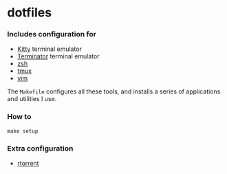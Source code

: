 # dotfiles

### Includes configuration for
* [Kitty](https://sw.kovidgoyal.net/kitty/) terminal emulator
* [Terminator](https://code.google.com/archive/p/jessies/wikis/Terminator.wiki) terminal emulator
* [zsh](https://www.zsh.org/)
* [tmux](https://github.com/tmux/tmux/wiki)
* [vim](https://www.vim.org/)

The `Makefile` configures all these tools, and installs a series of
applications and utilities I use.

### How to

`make setup`

### Extra configuration

* [rtorrent](https://rakshasa.github.io/rtorrent/)
